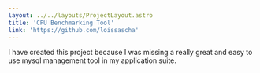 ```yaml
---
layout: ../../layouts/ProjectLayout.astro
title: 'CPU Benchmarking Tool'
link: 'https://github.com/loissascha'
---
```


I have created this project because I was missing a really great and easy to use mysql management tool in my application suite.
